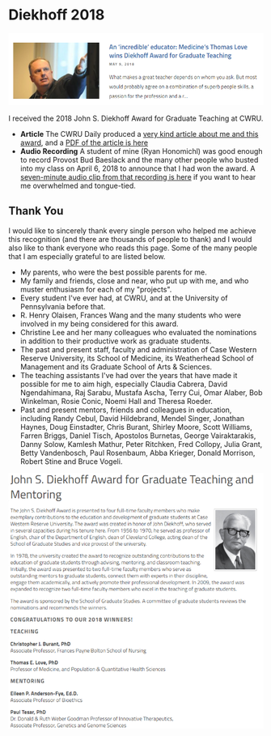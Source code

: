 # Diekhoff 2018

![](DiekhoffArticle_Daily_2018-05-09_1.PNG)

I received the 2018 John S. Diekhoff Award for Graduate Teaching at CWRU.

- **Article** The CWRU Daily produced a [very kind article about me and this award](http://thedaily.case.edu/incredible-educator-medicines-thomas-love-wins-diekhoff-award-graduate-teaching/), and a [PDF of the article is here](https://github.com/THOMASELOVE/diekhoff-2018/blob/master/Diekhoff_text_TheDaily_2018-05-09.pdf)
- **Audio Recording** A student of mine (Ryan Honomichl) was good enough to record Provost Bud Baeslack and the many other people who busted into my class on April 6, 2018 to announce that I had won the award. A [seven-minute audio clip from that recording is here](https://raw.githubusercontent.com/THOMASELOVE/diekhoff-2018/master/Surprised_Diekhoff_Award_TEL_432_2018-04-06.mp3) if you want to hear me overwhelmed and tongue-tied.

## Thank You

I would like to sincerely thank every single person who helped me achieve this recognition (and there are thousands of people to thank) and I would also like to thank everyone who reads this page. Some of the many people that I am especially grateful to are listed below.

- My parents, who were the best possible parents for me.
- My family and friends, close and near, who put up with me, and who muster enthusiasm for each of my "projects".
- Every student I've ever had, at CWRU, and at the University of Pennsylvania before that.
- R. Henry Olaisen, Frances Wang and the many students who were involved in my being considered for this award.
- Christine Lee and her many colleagues who evaluated the nominations in addition to their productive work as graduate students.
- The past and present staff, faculty and administration of Case Western Reserve University, its School of Medicine, its Weatherhead School of Management and its Graduate School of Arts & Sciences.
- The teaching assistants I've had over the years that have made it possible for me to aim high, especially Claudia Cabrera, David Ngendahimana, Raj Sarabu, Mustafa Ascha, Terry Cui, Omar Alaber, Bob Winkelman, Rosie Conic, Noemi Hall and Theresa Roeder.
- Past and present mentors, friends and colleagues in education, including Randy Cebul, David Hildebrand, Mendel Singer, Jonathan Haynes, Doug Einstadter, Chris Burant, Shirley Moore, Scott Williams, Farren Briggs, Daniel Tisch, Apostolos Burnetas, George Vairaktarakis, Danny Solow, Kamlesh Mathur, Peter Ritchken, Fred Collopy, Julia Grant, Betty Vandenbosch, Paul Rosenbaum, Abba Krieger, Donald Morrison, Robert Stine and Bruce Vogeli.

![](DiekhoffAnnouncement2018.PNG)


